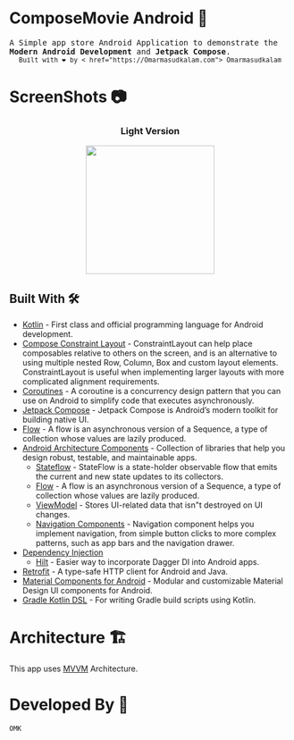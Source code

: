 # ComposeMovie Android 🎥
<samp>
A Simple app store Android Application to demonstrate the <b>Modern Android Development</b> and <b>Jetpack Compose</b>. 
<div align="center">
  <sub>Built with ❤︎ by
  < href="https://Omarmasudkalam.com"> Omarmasudkalam</a>
</div>  
</samp>
  
  # ScreenShots 📷  
<div align="center">
  <h3> Light Version </h3>
  <img src="https://github.com/Omarmasudkalam/AptoideAppStore/blob/main/images/mainscreen.png" width="230px"/> 
  
</div>

## Built With 🛠

- [Kotlin](https://kotlinlang.org/) - First class and official programming language for Android
  development.
- [Compose Constraint Layout](https://developer.android.com/jetpack/compose/layouts/constraintlayout) - ConstraintLayout can help place 
  composables relative to others on the screen, and is an alternative to using multiple nested Row, Column, Box and custom layout elements. 
  ConstraintLayout is useful when implementing larger layouts with more complicated alignment requirements.
- [Coroutines](https://kotlinlang.org/docs/reference/coroutines-overview.html) - A coroutine is a
  concurrency design pattern that you can use on Android to simplify code that executes
  asynchronously.
- [Jetpack Compose](https://developer.android.com/jetpack/compose) - Jetpack Compose is Android’s
  modern toolkit for building native UI.
- [Flow](https://kotlinlang.org/docs/reference/coroutines/flow.html) - A flow is an asynchronous
  version of a Sequence, a type of collection whose values are lazily produced.
- [Android Architecture Components](https://developer.android.com/topic/libraries/architecture) -
  Collection of libraries that help you design robust, testable, and maintainable apps.
  - [Stateflow](https://developer.android.com/kotlin/flow/stateflow-and-sharedflow) - StateFlow is a
    state-holder observable flow that emits the current and new state updates to its collectors.
  - [Flow](https://kotlinlang.org/docs/reference/coroutines/flow.html) - A flow is an asynchronous
    version of a Sequence, a type of collection whose values are lazily produced.
  - [ViewModel](https://developer.android.com/topic/libraries/architecture/viewmodel) - Stores
    UI-related data that isn"t destroyed on UI changes.
  - [Navigation Components](https://developer.android.com/guide/navigation) - Navigation component helps you implement navigation, from simple button clicks to more complex patterns, such as app bars and the navigation drawer.
- [Dependency Injection](https://developer.android.com/training/dependency-injection)
  - [Hilt](https://dagger.dev/hilt) - Easier way to incorporate Dagger DI into Android apps.
- [Retrofit](https://square.github.io/retrofit/) - A type-safe HTTP client for Android and Java.
- [Material Components for Android](https://github.com/material-components/material-components-android) - Modular and customizable Material Design UI components for Android.
- [Gradle Kotlin DSL](https://docs.gradle.org/current/userguide/kotlin_dsl.html) - For writing Gradle build scripts using Kotlin.


# Architecture 🏗️
This app uses [MVVM](https://developer.android.com/topic/architecture) Architecture.

# Developed By 👨
```
OMK
```

